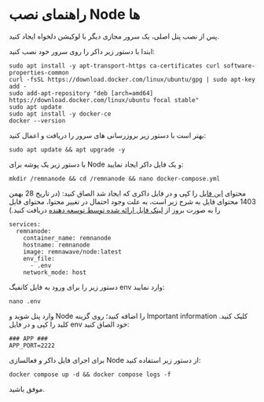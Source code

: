 # راهنمای نصب Node ها

پس از نصب پنل اصلی، یک سرور مجازی دیگر با لوکیشن دلخواه ایجاد کنید.

ابتدا با دستور زیر داکر را روی سرور خود نصب کنید:
```
sudo apt install -y apt-transport-https ca-certificates curl software-properties-common
curl -fsSL https://download.docker.com/linux/ubuntu/gpg | sudo apt-key add -
sudo add-apt-repository "deb [arch=amd64] https://download.docker.com/linux/ubuntu focal stable"
sudo apt update
sudo apt install -y docker-ce
docker --version
```

بهتر است با دستور زیر بروزرسانی های سرور را دریافت و اعمال کنید:
```
sudo apt update && apt upgrade -y
```

با دستور زیر یک پوشه برای Node و یک فایل داکر ایجاد نمایید:

```
mkdir /remnanode && cd /remnanode && nano docker-compose.yml
```

محتوای <a href="https://raw.githubusercontent.com/remnawave/node/refs/heads/main/docker-compose-prod.yml">این فایل</a> را کپی و در فایل داکری که ایجاد شد الصاق کنید: (در تاریخ 28 بهمن 1403 محتوای فایل به شرح زیر است، به علت وجود احتمال در تغییر محتوا، محتوای فایل را به صورت بروز از <a href="https://raw.githubusercontent.com/remnawave/node/refs/heads/main/docker-compose-prod.yml">لینک فایل ارائه شده توسط توسعه دهنده</a> دریافت کنید.)
```
services:
  remnanode:
    container_name: remnanode
    hostname: remnanode
    image: remnawave/node:latest
    env_file:
      - .env
    network_mode: host
```

دستور زیر را برای ورود به فایل کانفیگ env وارد نمایید:
```
nano .env
```
وارد پنل شوید و Node را اضافه کنید؛ روی گزینه Important information کلیک کنید. کلید را کپی و در فایل env خود الصاق کنید:
```
### APP ###
APP_PORT=2222
```

برای اجرای فایل داکر و فعالسازی Node از دستور زیر استفاده کنید:
```
docker compose up -d && docker compose logs -f
```

موفق باشید.
